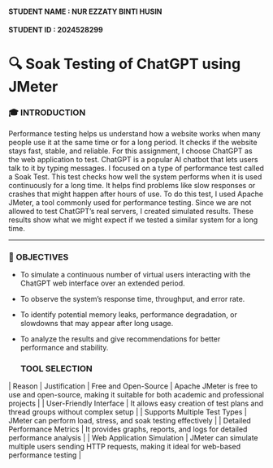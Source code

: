 #### STUDENT NAME : NUR EZZATY BINTI HUSIN
#### STUDENT ID : 2024528299
# 🔍 Soak Testing of ChatGPT using JMeter
### 🎓 INTRODUCTION
Performance testing helps us understand how a website works when many people use it at the same time or for a long period. It checks if the website stays fast, stable, and reliable. For this assignment, I choose ChatGPT as the web application to test. ChatGPT is a popular AI chatbot that lets users talk to it by typing messages. I focused on a type of performance test called a Soak Test. This test checks how well the system performs when it is used continuously for a long time. It helps find problems like slow responses or crashes that might happen after hours of use. To do this test, I used Apache JMeter, a tool commonly used for performance testing. Since we are not allowed to test ChatGPT’s real servers, I created simulated results. These results show what we might expect if we tested a similar system for a long time.

---
### 🧠 OBJECTIVES
- To simulate a continuous number of virtual users interacting with the ChatGPT web interface over an extended period.
- To observe the system’s response time, throughput, and error rate.
- To identify potential memory leaks, performance degradation, or slowdowns that may appear after long usage.
- To analyze the results and give recommendations for better performance and stability.

  ### TOOL SELECTION
| Reason |	Justification
| Free and Open-Source |	Apache JMeter is free to use and open-source, making it suitable for both academic and professional projects |
| User-Friendly Interface |	It allows easy creation of test plans and thread groups without complex setup |
| Supports Multiple Test Types |	JMeter can perform load, stress, and soak testing effectively |
| Detailed Performance Metrics |	It provides graphs, reports, and logs for detailed performance analysis |
| Web Application Simulation |	JMeter can simulate multiple users sending HTTP requests, making it ideal for web-based performance testing |

  
